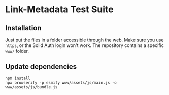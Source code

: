 # Link-Metadata Test Suite

## Installation

Just put the files in a folder accessible through the web. Make sure you use `https`, or the Solid Auth login won't work. The repository contains a specific `www/` folder.


## Update dependencies

```
npm install
npx browserify -p esmify www/assets/js/main.js -o www/assets/js/bundle.js
```

